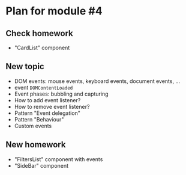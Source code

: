 # Plan for module #4



## Check homework

* "CardList" component

## New topic

* DOM events: mouse events, keyboard events, document events, ...
* event `DOMContentLoaded`
* Event phases: bubbling and capturing
* How to add event listener?
* How to remove event listener?
* Pattern "Event delegation"
* Pattern "Behaviour"
* Custom events

## New homework

* "FiltersList" component with events
* "SideBar" component

